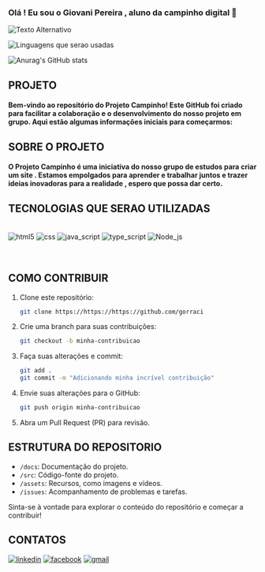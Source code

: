 ### Olá ! Eu sou o Giovani Pereira , aluno da campinho digital 🤙

![Texto Alternativo](/GiovaniP-Barbosa/img/WhatsApp%20Image%202024-02-28%20at%2000.40.00.jpeg )


![Linguagens que serao usadas](https://github-readme-stats.vercel.app/api/top-langs/?username=anuraghazra&layout=compact)

![Anurag's GitHub stats](https://github-readme-stats.vercel.app/api?username=gorraci&show_icons=true&theme=radical)


## PROJETO

#### Bem-vindo ao repositório do Projeto Campinho! Este GitHub foi criado para facilitar a colaboração e o desenvolvimento do nosso projeto em grupo. Aqui estão algumas informações iniciais para começarmos:

## SOBRE O PROJETO

#### O Projeto Campinho é uma iniciativa do nosso grupo de estudos para criar um site . Estamos empolgados para aprender e trabalhar juntos e trazer ideias inovadoras para a realidade , espero que possa dar certo.


## TECNOLOGIAS QUE SERAO UTILIZADAS

<div style="display: inline_block"><br/>
<img align="center" alt="html5" src="https://img.shields.io/badge/HTML5-E34F26?style=for-the-badge&logo=html5&logoColor=white"/>
<img align="center" alt="css" src="https://img.shields.io/badge/CSS3-1572B6?style=for-the-badge&logo=css3&logoColor=white"/>
<img align="center" alt="java_script" src="https://img.shields.io/badge/JavaScript-323330?style=for-the-badge&logo=javascript&logoColor=F7DF1E"/>
<img align="center" alt="type_script" src="https://img.shields.io/badge/TypeScript-007ACC?style=for-the-badge&logo=typescript&logoColor=white"/>
<img align="center" alt="Node_js" src="https://img.shields.io/badge/Node.js-43853D?style=for-the-badge&logo=node.js&logoColor=white"/>
</div><br><br>

## COMO CONTRIBUIR

1. Clone este repositório:

    ```bash
    git clone https://https://https://github.com/gorraci
    ```

2. Crie uma branch para suas contribuições:

    ```bash
    git checkout -b minha-contribuicao
    ```

3. Faça suas alterações e commit:

    ```bash
    git add .
    git commit -m "Adicionando minha incrível contribuição"
    ```

4. Envie suas alterações para o GitHub:

    ```bash
    git push origin minha-contribuicao
    ```

5. Abra um Pull Request (PR) para revisão.

## ESTRUTURA DO REPOSITORIO

- `/docs`: Documentação do projeto.
- `/src`: Código-fonte do projeto.
- `/assets`: Recursos, como imagens e vídeos.
- `/issues`: Acompanhamento de problemas e tarefas.

Sinta-se à vontade para explorar o conteúdo do repositório e começar a contribuir!

## CONTATOS

[![linkedin](https://img.shields.io/badge/LinkedIn-0077B5?style=for-the-badge&logo=linkedin&logoColor=white)](https://www.linkedin.com/in/giovani-pereira-807437275/)
[![facebook](https://img.shields.io/badge/Facebook-1877F2?style=for-the-badge&logo=facebook&logoColor=white)](https://www.facebook.com/giovani.barbosa.10297/)
[![gmail](https://img.shields.io/badge/Gmail-D14836?style=for-the-badge&logo=gmail&logoColor=white)](gmail.com)


